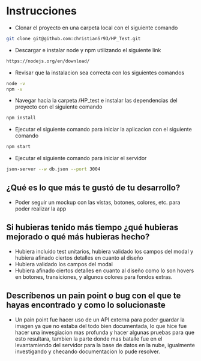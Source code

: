 # Instrucciones
- Clonar el proyecto en una carpeta local con el siguiente comando
```bash
git clone git@github.com:christianSr93/HP_Test.git
```
- Descargar e instalar node y npm utilizando el siguiente link
```bash
https://nodejs.org/en/download/
```
- Revisar que la instalacion sea correcta con los siguientes comandos
```bash
node -v
npm -v
```
- Navegar hacia la carpeta /HP_test e instalar las dependencias del proyecto con el siguiente comando
```bash
npm install
```
- Ejecutar el siguiente comando para iniciar la aplicacion con el siguiente comando
```bash
npm start
```
- Ejecutar el siguiente comando para iniciar el servidor
```bash
json-server --w db.json --port 3004
```

## ¿Qué es lo que más te gustó de tu desarrollo?
- Poder seguir un mockup con las vistas, botones, colores, etc. para poder realizar la app

## Si hubieras tenido más tiempo ¿qué hubieras mejorado o qué más hubieras hecho?
- Hubiera incluido test unitarios, hubiera validado los campos del modal y hubiera afinado ciertos detalles en cuanto al diseño
- Hubiera validado los campos del modal
- Hubiera afinado ciertos detalles en cuanto al diseño como lo son hovers en botones, transiciones, y algunos colores para fondos extras.

## Descríbenos un pain point o bug con el que te hayas encontrado y como lo solucionaste
- Un pain point fue hacer uso de un API externa para poder guardar la imagen ya que no estaba del todo bien documentada, lo que hice fue hacer una invesgiacion
mas profunda y hacer algunas pruebas para que esto resultara, tambien la parte donde mas batalle fue en el levantamiendo del servidor para la base de datos en la nube,
igualmente investigando y checando documentacion lo pude resolver.
